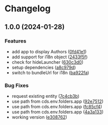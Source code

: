 # Changelog

## 1.0.0 (2024-01-28)


### Features

* add app to display Authors ([0fd41e1](https://github.com/marianfoo/cds-launchpad-plugin/commit/0fd41e1615f871f062b6c63e6a1f6a6bd58b2e65))
* add support for i18n object ([2433f5f](https://github.com/marianfoo/cds-launchpad-plugin/commit/2433f5f397845b30a514f54c4d7429afc222f3a8))
* check for hideLauncher ([630c3d0](https://github.com/marianfoo/cds-launchpad-plugin/commit/630c3d043adadbb6cf6a2e70bba2653d8da2fb95))
* setup dependencies ([a8c979d](https://github.com/marianfoo/cds-launchpad-plugin/commit/a8c979dc919eeabe1f1b2e259821a00c382b2b9c))
* switch to bundleUrl for i18n ([ba922fa](https://github.com/marianfoo/cds-launchpad-plugin/commit/ba922fadecf75211fa755965d0d3b52da9e800c2))


### Bug Fixes

* request existing entity ([7c4cb3b](https://github.com/marianfoo/cds-launchpad-plugin/commit/7c4cb3b092f82693789f2937e715fad5db1d3a80))
* use path from cds.env.folders.app ([92e7512](https://github.com/marianfoo/cds-launchpad-plugin/commit/92e7512147b99f7890b8b7369becb7eae0966618))
* use path from cds.env.folders.app ([fc85cf4](https://github.com/marianfoo/cds-launchpad-plugin/commit/fc85cf4eb2b3588e013bad0843b15f1b80b75111))
* use path from cds.env.folders.app ([4a3a133](https://github.com/marianfoo/cds-launchpad-plugin/commit/4a3a1331c665159171e801c06ec69df5b877af33))
* working version ([e308762](https://github.com/marianfoo/cds-launchpad-plugin/commit/e3087629adbcd1931ef7b992c1e631bd930ad9d2))
